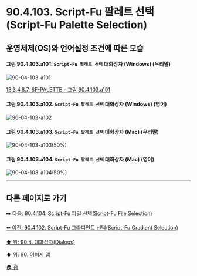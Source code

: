 # 90.4.103. Script-Fu 팔레트 선택(Script-Fu Palette Selection)
## 운영체제(OS)와 언어설정 조건에 따른 모습

<a id="90-04-103-a101"></a>

#### 그림 90.4.103.a101. `Script-Fu 팔레트 선택` 대화상자 (Windows) (우리말)
![90-04-103-a101](https://github.com/wonder13662/gimp/assets/15767104/c9082c6f-eae8-4474-a841-28847b1c4dda)

[13.3.4.8.7. SF-PALETTE - 그림 90.4.103.a101](./13-03-04-08-07-sf_palette.md#90-04-103-a101)

<a id="90-04-103-a102"></a>

#### 그림 90.4.103.a102. `Script-Fu 팔레트 선택` 대화상자 (Windows) (영어)
![90-04-103-a102](https://github.com/wonder13662/gimp/assets/15767104/94698d8d-bd82-48d7-a16a-ecf8968e3b59)

<a id="90-04-103-a103"></a>

#### 그림 90.4.103.a103. `Script-Fu 팔레트 선택` 대화상자 (Mac) (우리말)
![90-04-103-a103(50%)](https://github.com/wonder13662/gimp/assets/15767104/50c378c2-365e-4333-964d-c5d2f290804c)

<a id="90-04-103-a104"></a>

#### 그림 90.4.103.a104. `Script-Fu 팔레트 선택` 대화상자 (Mac) (영어)
![90-04-103-a104(50%)](https://github.com/wonder13662/gimp/assets/15767104/d32fc0ab-6ace-4ff2-b581-7ebbeadbdf89)

***

## 다른 페이지로 가기

[➡️ 다음: 90.4.104. Script-Fu 파일 선택(Script-Fu File Selection)](./90-04-104-script_fu_file_selection.md)

[⬅️ 이전: 90.4.102. Script-Fu 그라디언트 선택(Script-Fu Gradient Selection)](./90-04-102-script_fu_gradient_selection.md)

[⬆️ 위: 90.4. 대화상자(Dialogs)](./90-04-00-dialogs.md)

[⬆️ 위: 90. 이미지 맵](./90-00-image-map.md)

[🏠 홈](./00-home.md)

